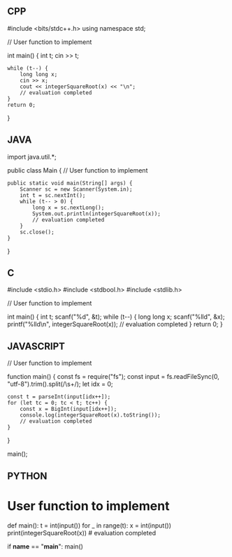 ## CPP

#include <bits/stdc++.h>
using namespace std;

// User function to implement


int main() {
    int t;
    cin >> t;

    while (t--) {
        long long x;
        cin >> x;
        cout << integerSquareRoot(x) << "\n";
        // evaluation completed
    }
    return 0;
}

## JAVA

import java.util.*;

public class Main {
    // User function to implement
    

    public static void main(String[] args) {
        Scanner sc = new Scanner(System.in);
        int t = sc.nextInt();
        while (t-- > 0) {
            long x = sc.nextLong();
            System.out.println(integerSquareRoot(x));
            // evaluation completed
        }
        sc.close();
    }
}

## C

#include <stdio.h>
#include <stdbool.h>
#include <stdlib.h>

// User function to implement


int main() {
    int t;
    scanf("%d", &t);
    while (t--) {
        long long x;
        scanf("%lld", &x);
        printf("%lld\n", integerSquareRoot(x));
        // evaluation completed
    }
    return 0;
}

## JAVASCRIPT

// User function to implement


function main() {
    const fs = require("fs");
    const input = fs.readFileSync(0, "utf-8").trim().split(/\s+/);
    let idx = 0;

    const t = parseInt(input[idx++]);
    for (let tc = 0; tc < t; tc++) {
        const x = BigInt(input[idx++]);
        console.log(integerSquareRoot(x).toString());
        // evaluation completed
    }
}

main();

## PYTHON

# User function to implement


def main():
    t = int(input())
    for _ in range(t):
        x = int(input())
        print(integerSquareRoot(x))
        # evaluation completed

if __name__ == "__main__":
    main()
